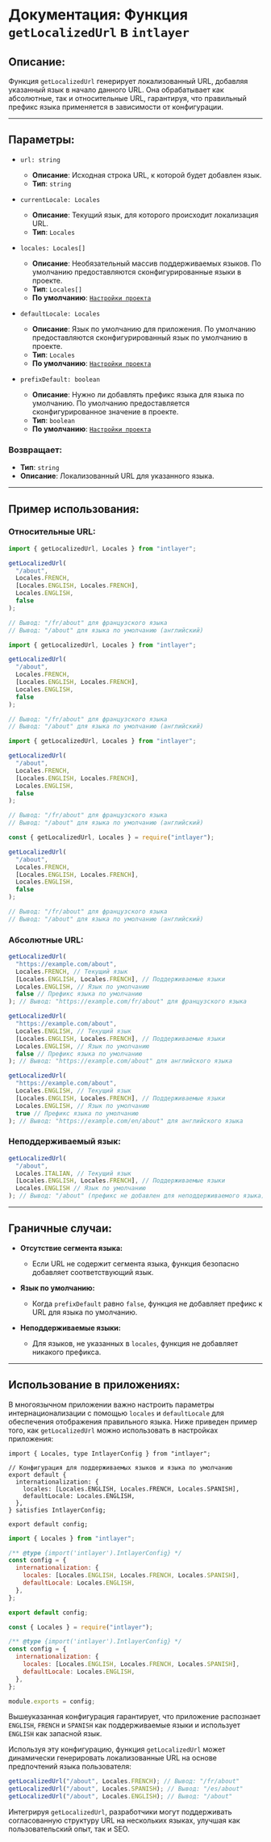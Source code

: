 # Документация: Функция `getLocalizedUrl` в `intlayer`

## Описание:

Функция `getLocalizedUrl` генерирует локализованный URL, добавляя указанный язык в начало данного URL. Она обрабатывает как абсолютные, так и относительные URL, гарантируя, что правильный префикс языка применяется в зависимости от конфигурации.

---

## Параметры:

- `url: string`

  - **Описание**: Исходная строка URL, к которой будет добавлен язык.
  - **Тип**: `string`

- `currentLocale: Locales`

  - **Описание**: Текущий язык, для которого происходит локализация URL.
  - **Тип**: `Locales`

- `locales: Locales[]`

  - **Описание**: Необязательный массив поддерживаемых языков. По умолчанию предоставляются сконфигурированные языки в проекте.
  - **Тип**: `Locales[]`
  - **По умолчанию**: [`Настройки проекта`](https://github.com/aymericzip/intlayer/blob/main/docs/ru/configuration.md#middleware)

- `defaultLocale: Locales`

  - **Описание**: Язык по умолчанию для приложения. По умолчанию предоставляются сконфигурированный язык по умолчанию в проекте.
  - **Тип**: `Locales`
  - **По умолчанию**: [`Настройки проекта`](https://github.com/aymericzip/intlayer/blob/main/docs/ru/configuration.md#middleware)

- `prefixDefault: boolean`
  - **Описание**: Нужно ли добавлять префикс языка для языка по умолчанию. По умолчанию предоставляется сконфигурированное значение в проекте.
  - **Тип**: `boolean`
  - **По умолчанию**: [`Настройки проекта`](https://github.com/aymericzip/intlayer/blob/main/docs/ru/configuration.md#middleware)

### Возвращает:

- **Тип**: `string`
- **Описание**: Локализованный URL для указанного языка.

---

## Пример использования:

### Относительные URL:

```typescript codeFormat="typescript"
import { getLocalizedUrl, Locales } from "intlayer";

getLocalizedUrl(
  "/about",
  Locales.FRENCH,
  [Locales.ENGLISH, Locales.FRENCH],
  Locales.ENGLISH,
  false
);

// Вывод: "/fr/about" для французского языка
// Вывод: "/about" для языка по умолчанию (английский)
```

```javascript codeFormat="esm"
import { getLocalizedUrl, Locales } from "intlayer";

getLocalizedUrl(
  "/about",
  Locales.FRENCH,
  [Locales.ENGLISH, Locales.FRENCH],
  Locales.ENGLISH,
  false
);

// Вывод: "/fr/about" для французского языка
// Вывод: "/about" для языка по умолчанию (английский)
```

```javascript codeFormat="esm"
import { getLocalizedUrl, Locales } from "intlayer";

getLocalizedUrl(
  "/about",
  Locales.FRENCH,
  [Locales.ENGLISH, Locales.FRENCH],
  Locales.ENGLISH,
  false
);

// Вывод: "/fr/about" для французского языка
// Вывод: "/about" для языка по умолчанию (английский)
```

```javascript codeFormat="commonjs"
const { getLocalizedUrl, Locales } = require("intlayer");

getLocalizedUrl(
  "/about",
  Locales.FRENCH,
  [Locales.ENGLISH, Locales.FRENCH],
  Locales.ENGLISH,
  false
);

// Вывод: "/fr/about" для французского языка
// Вывод: "/about" для языка по умолчанию (английский)
```

### Абсолютные URL:

```typescript
getLocalizedUrl(
  "https://example.com/about",
  Locales.FRENCH, // Текущий язык
  [Locales.ENGLISH, Locales.FRENCH], // Поддерживаемые языки
  Locales.ENGLISH, // Язык по умолчанию
  false // Префикс языка по умолчанию
); // Вывод: "https://example.com/fr/about" для французского языка

getLocalizedUrl(
  "https://example.com/about",
  Locales.ENGLISH, // Текущий язык
  [Locales.ENGLISH, Locales.FRENCH], // Поддерживаемые языки
  Locales.ENGLISH, // Язык по умолчанию
  false // Префикс языка по умолчанию
); // Вывод: "https://example.com/about" для английского языка

getLocalizedUrl(
  "https://example.com/about",
  Locales.ENGLISH, // Текущий язык
  [Locales.ENGLISH, Locales.FRENCH], // Поддерживаемые языки
  Locales.ENGLISH, // Язык по умолчанию
  true // Префикс языка по умолчанию
); // Вывод: "https://example.com/en/about" для английского языка
```

### Неподдерживаемый язык:

```typescript
getLocalizedUrl(
  "/about",
  Locales.ITALIAN, // Текущий язык
  [Locales.ENGLISH, Locales.FRENCH], // Поддерживаемые языки
  Locales.ENGLISH // Язык по умолчанию
); // Вывод: "/about" (префикс не добавлен для неподдерживаемого языка)
```

---

## Граничные случаи:

- **Отсутствие сегмента языка:**

  - Если URL не содержит сегмента языка, функция безопасно добавляет соответствующий язык.

- **Язык по умолчанию:**

  - Когда `prefixDefault` равно `false`, функция не добавляет префикс к URL для языка по умолчанию.

- **Неподдерживаемые языки:**
  - Для языков, не указанных в `locales`, функция не добавляет никакого префикса.

---

## Использование в приложениях:

В многоязычном приложении важно настроить параметры интернационализации с помощью `locales` и `defaultLocale` для обеспечения отображения правильного языка. Ниже приведен пример того, как `getLocalizedUrl` можно использовать в настройках приложения:

```tsx codeFormat="typescript"
import { Locales, type IntlayerConfig } from "intlayer";

// Конфигурация для поддерживаемых языков и языка по умолчанию
export default {
  internationalization: {
    locales: [Locales.ENGLISH, Locales.FRENCH, Locales.SPANISH],
    defaultLocale: Locales.ENGLISH,
  },
} satisfies IntlayerConfig;

export default config;
```

```javascript codeFormat="esm"
import { Locales } from "intlayer";

/** @type {import('intlayer').IntlayerConfig} */
const config = {
  internationalization: {
    locales: [Locales.ENGLISH, Locales.FRENCH, Locales.SPANISH],
    defaultLocale: Locales.ENGLISH,
  },
};

export default config;
```

```javascript codeFormat="commonjs"
const { Locales } = require("intlayer");

/** @type {import('intlayer').IntlayerConfig} */
const config = {
  internationalization: {
    locales: [Locales.ENGLISH, Locales.FRENCH, Locales.SPANISH],
    defaultLocale: Locales.ENGLISH,
  },
};

module.exports = config;
```

Вышеуказанная конфигурация гарантирует, что приложение распознает `ENGLISH`, `FRENCH` и `SPANISH` как поддерживаемые языки и использует `ENGLISH` как запасной язык.

Используя эту конфигурацию, функция `getLocalizedUrl` может динамически генерировать локализованные URL на основе предпочтений языка пользователя:

```typescript
getLocalizedUrl("/about", Locales.FRENCH); // Вывод: "/fr/about"
getLocalizedUrl("/about", Locales.SPANISH); // Вывод: "/es/about"
getLocalizedUrl("/about", Locales.ENGLISH); // Вывод: "/about"
```

Интегрируя `getLocalizedUrl`, разработчики могут поддерживать согласованную структуру URL на нескольких языках, улучшая как пользовательский опыт, так и SEO.
